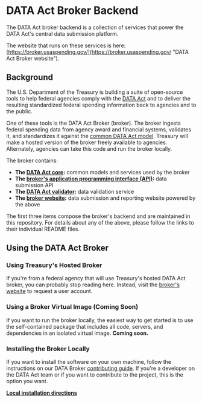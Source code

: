 # DATA Act Broker Backend

The DATA Act broker backend is a collection of services that power the DATA Act's central data submission platform. 

The website that runs on these services is here: [https://broker.usaspending.gov/](https://broker.usaspending.gov/ "DATA Act Broker website").

## Background

The U.S. Department of the Treasury is building a suite of open-source tools to help federal agencies comply with the [DATA Act](http://fedspendingtransparency.github.io/about/ "Federal Spending Transparency Background") and to deliver the resulting standardized federal spending information back to agencies and to the public.

One of these tools is the DATA Act Broker (broker). The broker ingests federal spending data from agency award and financial systems, validates it, and standardizes it against the [common DATA Act model](http://fedspendingtransparency.github.io/data-model/ "data model"). Treasury will make a hosted version of the broker freely available to agencies. Alternately, agencies can take this code and run the broker locally.

The broker contains:

* **The [DATA Act core](dataactcore/ "DATA Act core"):** common models and services used by the broker
* **The [broker's application programming interface (API)](dataactbroker/ "DATA Act broker API"):** data submission API
* **The [DATA Act validator](dataactvalidator/ "DATA Act validator"):** data validation service
* **The [broker website](https://github.com/fedspendingtransparency/data-act-broker-web-app "DATA Act Broker website"):** data submission and reporting website powered by the above

The first three items compose the broker's backend and are maintained in this repository. For details about any of the above, please follow the links to their individual README files.

## Using the DATA Act Broker

### Using Treasury's Hosted Broker

If you're from a federal agency that will use Treasury's hosted DATA Act broker, you can probably stop reading here. Instead, visit the [broker's website](https://broker.usaspending.gov/ "DATA Act Broker") to request a user account.

### Using a Broker Virtual Image (Coming Soon)

If you want to run the broker locally, the easiest way to get started is to use the self-contained package that includes all code, servers, and dependencies in an isolated virtual image.
**Coming soon.**

### Installing the Broker Locally

If you want to install the software on your own machine, follow the instructions on our DATA Broker [contributing guide](doc/CONTRIBUTING.md#data-act-broker-setup-for-developers "DATA Act contributing guide"). If you're a developer on the DATA Act team or if you want to contribute to the project, this is the option you want.

**[Local installation directions](doc/CONTRIBUTING.md#data-act-broker-setup-for-developers "DATA Act contributing guide")**
